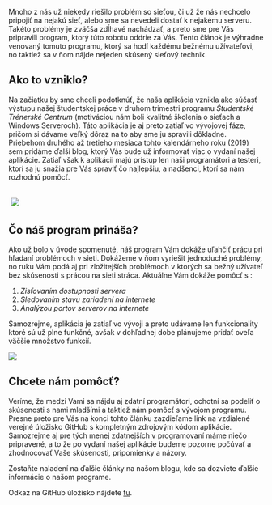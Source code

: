 Mnoho z nás už niekedy riešilo problém so sieťou, či už že nás nechcelo pripojiť na nejakú sieť, alebo sme sa nevedeli dostať k nejakému serveru. Takéto problémy je zväčša zdĺhavé nachádzať, a preto sme pre Vás pripravili program, ktorý túto robotu oddrie za Vás. Tento článok je výhradne venovaný tomuto programu, ktorý sa hodí každému bežnému užívateľovi, no taktiež sa v ňom nájde nejeden skúsený sieťový technik.

## Ako to vzniklo?

Na začiatku by sme chceli podotknúť, že naša aplikácia vznikla ako súčasť výstupu našej študentskej práce v druhom trimestri programu _Študentské Trénerské Centrum_ (motiváciou nám boli kvalitné školenia o sieťach a Windows Serveroch). Táto aplikácia je aj preto zatiaľ vo vývojovej fáze, pričom si dávame veľký dôraz na to aby sme ju spravili dôkladne. Priebehom druhého až tretieho mesiaca tohto kalendárneho roku (2019) sem pridáme ďalší blog, ktorý Vás bude už informovať viac o vydaní našej aplikácie. Zatiaľ však k aplikácii majú prístup len naši programátori a testeri, ktorí sa ju snažia pre Vás spraviť čo najlepšiu, a nadšenci, ktorí sa nám rozhodnú pomôcť.

##  [![](http://blog.vzdelavameprebuducnost.sk/wp-content/uploads/2019/01/pic1.png)](http://blog.vzdelavameprebuducnost.sk/wp-content/uploads/2019/01/pic1.png)

## Čo náš program prináša?

Ako už bolo v úvode spomenuté, náš program Vám dokáže uľahčiť prácu pri hľadaní problémoch v sieti. Dokážeme v ňom vyriešiť jednoduché problémy, no ruku Vám podá aj pri zložitejších problémoch v ktorých sa bežný užívateľ bez skúsenosti s prácou na sieti stráca. Aktuálne Vám dokáže pomôcť s :

1.  _Zisťovaním dostupnosti servera_
2.  _Sledovaním stavu zariadení na internete_
3.  _Analýzou portov serverov na internete_

Samozrejme, aplikácia je zatiaľ vo vývoji a preto udávame len funkcionality ktoré sú už plne funkčné, avšak v dohľadnej dobe plánujeme pridať oveľa väčšie množstvo funkcií.

[![](http://blog.vzdelavameprebuducnost.sk/wp-content/uploads/2019/01/pic2.png)](http://blog.vzdelavameprebuducnost.sk/wp-content/uploads/2019/01/pic2.png)

## Chcete nám pomôcť?

Veríme, že medzi Vami sa nájdu aj zdatní programátori, ochotní sa podeliť o skúsenosti s nami mladšími a taktiež nám pomôcť s vývojom programu. Presne preto pre Vás na konci tohto článku zazdieľame link na vzdialené verejné úložisko GitHub s kompletným zdrojovým kódom aplikácie.  Samozrejme aj pre tých menej zdatnejších v programovaní máme niečo pripravené, a to že po vydaní našej aplikácie budeme pozorne počúvať a zhodnocovať Vaše skúsenosti, pripomienky a názory.

Zostaňte naladení na ďalšie články na našom blogu, kde sa dozviete ďalšie informácie o našom programe.

Odkaz na GitHub úložisko nájdete [tu](https://github.com/filip112b/SimpleNetworkScanner).
